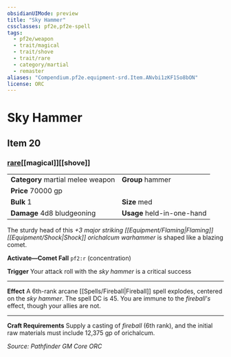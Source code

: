 ```yaml
---
obsidianUIMode: preview
title: "Sky Hammer"
cssclasses: pf2e,pf2e-spell
tags:
  - pf2e/weapon
  - trait/magical
  - trait/shove
  - trait/rare
  - category/martial
  - remaster
aliases: "Compendium.pf2e.equipment-srd.Item.ANvbi1zKF1So8bON"
license: ORC
---
```

# Sky Hammer
## Item 20
### [rare](rare "Rare Rarity Trait")[[magical]][[shove]]

|  |  |
| -- | -- |
| **Category** martial melee weapon | **Group** hammer |
| **Price** 70000 gp |  |
| **Bulk** 1 | **Size** med |
| **Damage** 4d8 bludgeoning  | **Usage** held-in-one-hand |



The sturdy head of this _+3 major striking [[Equipment/Flaming|Flaming]] [[Equipment/Shock|Shock]] orichalcum warhammer_ is shaped like a blazing comet.

**Activate—Comet Fall** `pf2:r` (concentration)

**Trigger** Your attack roll with the _sky hammer_ is a critical success

* * *

**Effect** A 6th-rank arcane [[Spells/Fireball|Fireball]] spell explodes, centered on the _sky hammer_. The spell DC is 45. You are immune to the _fireball's_ effect, though your allies are not.

* * *

**Craft Requirements** Supply a casting of _fireball_ (6th rank), and the initial raw materials must include 12,375 gp of orichalcum.

*Source: Pathfinder GM Core*
*ORC*